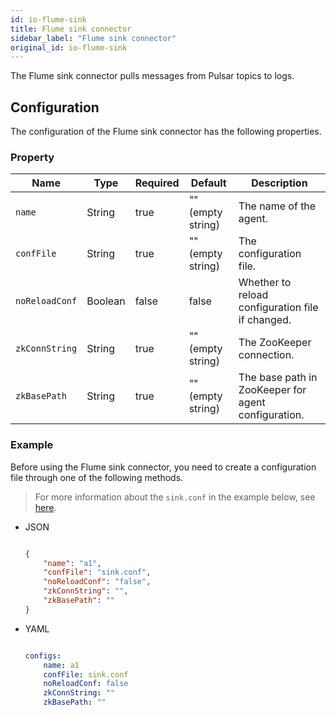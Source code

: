 ```yaml
---
id: io-flume-sink
title: Flume sink connector
sidebar_label: "Flume sink connector"
original_id: io-flume-sink
---
```


The Flume sink connector pulls messages from Pulsar topics to logs.

## Configuration

The configuration of the Flume sink connector has the following properties.

### Property

| Name | Type|Required | Default | Description
|------|----------|----------|---------|-------------|
`name`|String|true|"" (empty string)|The name of the agent.
`confFile`|String|true|"" (empty string)|The configuration file.
`noReloadConf`|Boolean|false|false|Whether to reload configuration file if changed.
`zkConnString`|String|true|"" (empty string)|The ZooKeeper connection.
`zkBasePath`|String|true|"" (empty string)|The base path in ZooKeeper for agent configuration.

### Example

Before using the Flume sink connector, you need to create a configuration file through one of the following methods.

> For more information about the `sink.conf` in the example below, see [here](https://github.com/apache/pulsar/blob/master/pulsar-io/flume/src/main/resources/flume/sink.conf).

* JSON

  ```json

  {
      "name": "a1",
      "confFile": "sink.conf",
      "noReloadConf": "false",
      "zkConnString": "",
      "zkBasePath": ""
  }

  ```

* YAML

  ```yaml

  configs:
      name: a1
      confFile: sink.conf
      noReloadConf: false
      zkConnString: ""
      zkBasePath: ""

  ```

